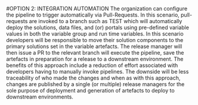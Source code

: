 #OPTION 2: INTEGRATION AUTOMATION
The organization can configure the pipeline to trigger automatically via Pull-Requests. In this scenario, pull-requests are invoked to a branch such as TEST which will automatically deploy the solutions, data files, and (or) portals using pre-defined variable values in both the variable group and run time variables. In this scenario developers will be responsible to move their solution components to the primary solutions set in the variable artefacts. The release manager will then issue a PR to the relevant branch will execute the pipeline, save the artefacts in preparation for a release to a downstream environment. The benefits of this approach include a reduction of effort associated with developers having to manually invoke pipelines. The downside will be less traceability of who made the changes and when as with this approach, changes are published by a single (or multiple) release managers for the sole purpose of deployment and generation of artefacts to deploy to downstream environments. 
